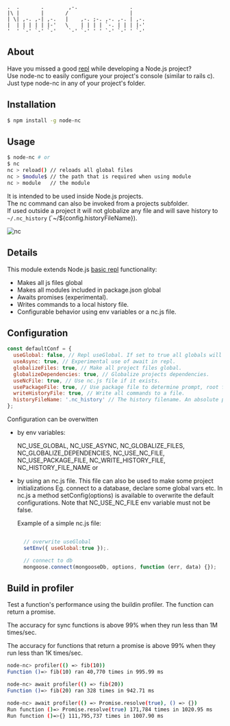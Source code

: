 ```
.  .       .        ,-.                 .
|\ |       |       /                    |
| \| ,-. ,-| ,-.   |    ,-. ;-. ,-. ,-. | ,-.
|  | | | | | |-'   \    | | | | `-. | | | |-'
'  ' `-' `-' `-'    `-' `-' ' ' `-' `-' ' `-'

```
## About

Have you missed a good [repl](https://en.wikipedia.org/wiki/Read%E2%80%93eval%E2%80%93print_loop) while developing a Node.js project?\
Use node-nc to easily configure your project's console (similar to rails c).\
Just type node-nc in any of your project's folder.

## Installation

```bash
$ npm install -g node-nc
```

## Usage

```bash
$ node-nc # or
$ nc
nc > reload() // reloads all global files
nc > $module$ // the path that is required when using module
nc > module   // the module
```

It is intended to be used inside  Node.js projects.\
The nc command can also be invoked from a projects subfolder.\
If used outside a project it will not globalize any file and will save history to `~/.nc_history` (`~/${config.historyFileName}).

![nc](https://raw.githubusercontent.com/nikostoulas/node-nc/master/usage.gif)

## Details

This module extends Node.js [basic repl](https://nodejs.org/api/repl.html) functionality:

* Makes all js files global
* Makes all modules included in package.json global
* Awaits promises (experimental).
* Writes commands to a local history file.
* Configurable behavior using env variables or a nc.js file.


## Configuration

```javascript
const defaultConf = {
  useGlobal: false, // Repl useGlobal. If set to true all globals will be inside nc namespace.
  useAsync: true, // Experimental use of await in repl.
  globalizeFiles: true, // Make all project files global.
  globalizeDependencies: true, // Globalize projects dependencies.
  useNcFile: true, // Use nc.js file if it exists.
  usePackageFile: true, // Use package file to determine prompt, root folter and dependencies.
  writeHistoryFile: true, // Write all commands to a file.
  historyFileName: '.nc_history' // The history filename. An absolute path can also be given.
};
```

Configuration can be overwitten

* by env variables:

  NC_USE_GLOBAL, NC_USE_ASYNC, NC_GLOBALIZE_FILES,
  NC_GLOBALIZE_DEPENDENCIES, NC_USE_NC_FILE, NC_USE_PACKAGE_FILE,
  NC_WRITE_HISTORY_FILE, NC_HISTORY_FILE_NAME or
* by using an nc.js file. This file can also be used to make some project initializations
  Eg. connect to a database, declare some global vars etc.
  In nc.js a method setConfig(options) is available to overwrite the default configurations.
  Note that NC_USE_NC_FILE env variable must not be false.

  Example of a simple nc.js file:

  ```javascript

    // overwrite useGlobal
    setEnv({ useGlobal:true });.

    // connect to db
    mongoose.connect(mongooseDb, options, function (err, data) {});
  ```

## Build in profiler

Test a function's performance using the buildin profiler.
The function can return a promise.

The accuracy for sync functions is above 99% when they run less than 1M times/sec.

The accuracy for functions that return a promise is above 99% when they run less than 1K times/sec.

```bash
node-nc> profiler(() => fib(10))
Function ()=> fib(10) ran 40,770 times in 995.99 ms

node-nc> await profiler(() => fib(20))
Function ()=> fib(20) ran 328 times in 942.71 ms

node-nc> await profiler(() => Promise.resolve(true), () => {})
Run function ()=> Promise.resolve(true) 171,784 times in 1020.95 ms
Run function ()=>{} 111,795,737 times in 1007.90 ms
```
